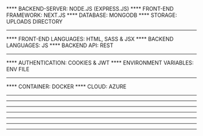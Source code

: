 ****    BACKEND-SERVER: NODE.JS (EXPRESS.JS)
****    FRONT-END FRAMEWORK: NEXT.JS
****    DATABASE: MONGODB
****    STORAGE: UPLOADS DIRECTORY
****
****    FRONT-END LANGUAGES: HTML, SASS & JSX
****    BACKEND LANGUAGES: JS
****    BACKEND API: REST
****
****    AUTHENTICATION: COOKIES & JWT
****    ENVIRONMENT VARIABLES: ENV FILE
****
****    CONTAINER: DOCKER
****    CLOUD: AZURE
****
****
****
****
****
****
****